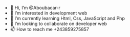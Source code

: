 - 👋 Hi, I’m @Aboubacar-r
- 👀 I’m interested in development web
- 🌱 I’m currently learning Html, Css, JavaScript and Php
- 💞️ I’m looking to collaborate on developer web
- 📫 How to reach me +243859275857

<!---
Aboubacar-r/Aboubacar-r is a ✨ special ✨ repository because its `README.md` (this file) appears on your GitHub profile.
You can click the Preview link to take a look at your changes.
--->
